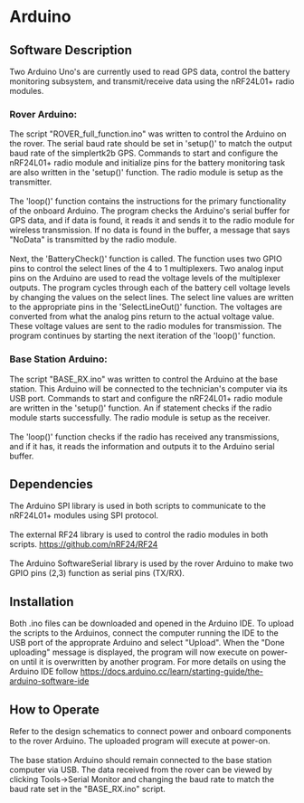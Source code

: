 # Arduino

## Software Description
Two Arduino Uno's are currently used to read GPS data, control the battery monitoring subsystem, and transmit/receive data using the nRF24L01+ radio modules.

### Rover Arduino:
The script "ROVER_full_function.ino" was written to control the Arduino on the rover. The serial baud rate should be set in 'setup()' to match the output baud rate of the simplertk2b GPS. Commands to start and configure the nRF24L01+ radio module and initialize pins for the battery monitoring task are also written in the 'setup()' function. The radio module is setup as the transmitter.<br/><br/>
The 'loop()' function contains the instructions for the primary functionality of the onboard Arduino. The program checks the Arduino's serial buffer for GPS data, and if data is found, it reads it and sends it to the radio module for wireless transmission. If no data is found in the buffer, a message that says "NoData" is transmitted by the radio module.<br/><br/>
Next, the 'BatteryCheck()' function is called. The function uses two GPIO pins to control the select lines of the 4 to 1 multiplexers. Two analog input pins on the Arduino are used to read the voltage levels of the multiplexer outputs. The program cycles through each of the battery cell voltage levels by changing the values on the select lines. The select line values are written to the appropriate pins in the 'SelectLineOut()' function. The voltages are converted from what the analog pins return to the actual voltage value. These voltage values are sent to the radio modules for transmission. The program continues by starting the next iteration of the 'loop()' function.

### Base Station Arduino:
The script "BASE_RX.ino" was written to control the Arduino at the base station. This Arduino will be connected to the technician's computer via its USB port. Commands to start and configure the nRF24L01+ radio module are written in the 'setup()' function. An if statement checks if the radio module starts successfully. The radio module is setup as the receiver.<br/><br/>
The 'loop()' function checks if the radio has received any transmissions, and if it has, it reads the information and outputs it to the Arduino serial buffer.

## Dependencies
The Arduino SPI library is used in both scripts to communicate to the nRF24L01+ modules using SPI protocol.<br/><br/>
The external RF24 library is used to control the radio modules in both scripts. https://github.com/nRF24/RF24 <br/><br/>
The Arduino SoftwareSerial library is used by the rover Arduino to make two GPIO pins (2,3) function as serial pins (TX/RX).

## Installation
Both .ino files can be downloaded and opened in the Arduino IDE. To upload the scripts to the Arduinos, connect the computer running the IDE to the USB port of the approprate Arduino and select "Upload". When the "Done uploading" message is displayed, the program will now execute on power-on until it is overwritten by another program. For more details on using the Arduino IDE follow https://docs.arduino.cc/learn/starting-guide/the-arduino-software-ide

## How to Operate
Refer to the design schematics to connect power and onboard components to the rover Arduino. The uploaded program will execute at power-on.<br/><br/>
The base station Arduino should remain connected to the base station computer via USB. The data received from the rover can be viewed by clicking Tools->Serial Monitor and changing the baud rate to match the baud rate set in the "BASE_RX.ino" script.
